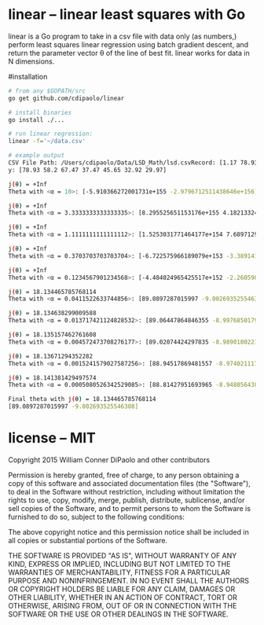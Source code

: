 # linear – linear least squares with Go

linear is a Go program to take in a csv file with data only (as numbers,) perform least squares linear regression using batch gradient descent, and return the parameter vector θ of the line of best fit. linear works for data in N dimensions.

#installation

```bash
# from any $GOPATH/src
go get github.com/cdipaolo/linear

# install binaries
go install ./...

# run linear regression:
linear -f='~/data.csv'

# example output
CSV File Path: /Users/cdipaolo/Data/LSD_Math/lsd.csvRecord: [1.17 78.93]Record: [2.97 58.20]Record: [3.26 67.47]Record: [4.69 37.47]Record: [5.83 45.65]Record: [6.00 32.92]Record: [6.41 29.97]Data: [[1.17] [2.97] [3.26] [4.69] [5.83] [6] [6.41]]
y: [78.93 58.2 67.47 37.47 45.65 32.92 29.97]

j(θ) = +Inf
Theta with <α = 10>: [-5.910366272001731e+155 -2.9796712511438646e+156]

j(θ) = +Inf
Theta with <α = 3.3333333333333335>: [8.295525651153176e+155 4.1821332483166224e+156]

j(θ) = +Inf
Theta with <α = 1.1111111111111112>: [1.5253031771464177e+154 7.689712984035258e+154]

j(θ) = +Inf
Theta with <α = 0.3703703703703704>: [-6.722575966189079e+153 -3.3891412846906586e+154]

j(θ) = +Inf
Theta with <α = 0.1234567901234568>: [-4.484024965425517e+152 -2.260590911629691e+153]

j(θ) = 18.134465785768114
Theta with <α = 0.0411522633744856>: [89.0897287015997 -9.002693525546308]

j(θ) = 18.134638299009588
Theta with <α = 0.013717421124828532>: [89.06447864846355 -8.997685017900878]

j(θ) = 18.135157462761608
Theta with <α = 0.004572473708276177>: [89.02074424297835 -8.989010022127218]

j(θ) = 18.13671294352282
Theta with <α = 0.0015241579027587256>: [88.94517869481557 -8.974021117998445]

j(θ) = 18.141381429497574
Theta with <α = 0.0005080526342529085>: [88.81427951693965 -8.948056438651562]

Final theta with j(θ) = 18.134465785768114
[89.0897287015997 -9.002693525546308]
```


# license – MIT

Copyright 2015 William Conner DiPaolo and other contributors

Permission is hereby granted, free of charge, to any person obtaining
a copy of this software and associated documentation files (the
"Software"), to deal in the Software without restriction, including
without limitation the rights to use, copy, modify, merge, publish,
distribute, sublicense, and/or sell copies of the Software, and to
permit persons to whom the Software is furnished to do so, subject to
the following conditions:

The above copyright notice and this permission notice shall be
included in all copies or substantial portions of the Software.

THE SOFTWARE IS PROVIDED "AS IS", WITHOUT WARRANTY OF ANY KIND,
EXPRESS OR IMPLIED, INCLUDING BUT NOT LIMITED TO THE WARRANTIES OF
MERCHANTABILITY, FITNESS FOR A PARTICULAR PURPOSE AND
NONINFRINGEMENT. IN NO EVENT SHALL THE AUTHORS OR COPYRIGHT HOLDERS BE
LIABLE FOR ANY CLAIM, DAMAGES OR OTHER LIABILITY, WHETHER IN AN ACTION
OF CONTRACT, TORT OR OTHERWISE, ARISING FROM, OUT OF OR IN CONNECTION
WITH THE SOFTWARE OR THE USE OR OTHER DEALINGS IN THE SOFTWARE.